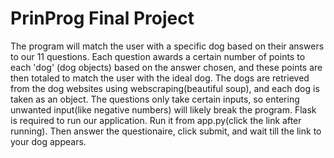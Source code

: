 # PrinProg Final Project 
The program will match the user with a specific dog based on their answers to our 11 questions. 
Each question awards a certain number of points to each 'dog' (dog objects) based on the answer chosen, and these points are then totaled to match the user with the ideal dog.
The dogs are retrieved from the dog websites using webscraping(beautiful soup), and each dog is taken as an object.
The questions only take certain inputs, so entering unwanted input(like negative numbers) will likely break the program. 
Flask is required to run our application. Run it from app.py(click the link after running). Then answer the questionaire, click submit, and wait till the link to your dog appears. 

